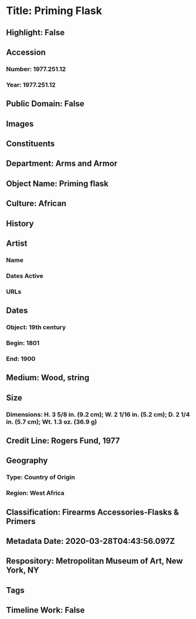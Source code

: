 # Title: Priming Flask
## Highlight: False
## Accession
### Number: 1977.251.12
### Year: 1977.251.12
## Public Domain: False
## Images
## Constituents
## Department: Arms and Armor
## Object Name: Priming flask
## Culture: African
## History
## Artist
### Name
### Dates Active
### URLs
## Dates
### Object: 19th century
### Begin: 1801
### End: 1900
## Medium: Wood, string
## Size
### Dimensions: H. 3 5/8 in. (9.2 cm); W. 2 1/16 in. (5.2 cm); D. 2 1/4 in. (5.7 cm); Wt. 1.3 oz. (36.9 g)
## Credit Line: Rogers Fund, 1977
## Geography
### Type: Country of Origin
### Region: West Africa
## Classification: Firearms Accessories-Flasks & Primers
## Metadata Date: 2020-03-28T04:43:56.097Z
## Respository: Metropolitan Museum of Art, New York, NY
## Tags
## Timeline Work: False